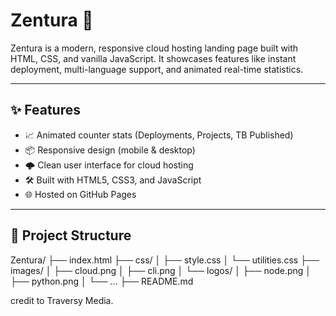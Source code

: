 # Zentura 🚀

Zentura is a modern, responsive cloud hosting landing page built with HTML, CSS, and vanilla JavaScript. It showcases features like instant deployment, multi-language support, and animated real-time statistics.

---

## ✨ Features

- 📈 Animated counter stats (Deployments, Projects, TB Published)
- 📦 Responsive design (mobile & desktop)
- 🌩️ Clean user interface for cloud hosting
- 🛠️ Built with HTML5, CSS3, and JavaScript
- 🌐 Hosted on GitHub Pages

---

## 📁 Project Structure

Zentura/
├── index.html
├── css/
│ ├── style.css
│ └── utilities.css
├── images/
│ ├── cloud.png
│ ├── cli.png
│ └── logos/
│ ├── node.png
│ ├── python.png
│ └── ...
├── README.md


credit to Traversy Media.
